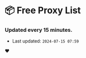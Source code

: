 # :package: Free Proxy List
### Updated every 15 minutes.

- Last updated: `2024-07-15 07:59`

:heart:
